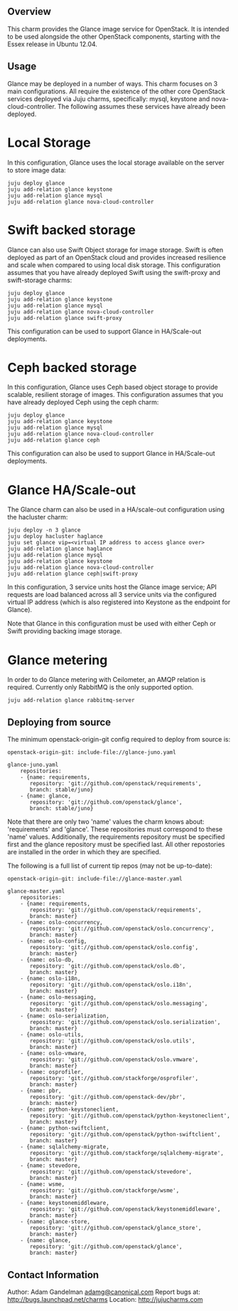 Overview
--------

This charm provides the Glance image service for OpenStack.  It is intended to
be used alongside the other OpenStack components, starting with the Essex
release in Ubuntu 12.04.

Usage
-----

Glance may be deployed in a number of ways.  This charm focuses on 3 main
configurations.  All require the existence of the other core OpenStack
services deployed via Juju charms, specifically: mysql, keystone and
nova-cloud-controller.  The following assumes these services have already
been deployed.

Local Storage
=============

In this configuration, Glance uses the local storage available on the server
to store image data:

    juju deploy glance
    juju add-relation glance keystone
    juju add-relation glance mysql
    juju add-relation glance nova-cloud-controller

Swift backed storage
====================

Glance can also use Swift Object storage for image storage.  Swift is often
deployed as part of an OpenStack cloud and provides increased resilience and
scale when compared to using local disk storage.  This configuration assumes
that you have already deployed Swift using the swift-proxy and swift-storage
charms:

    juju deploy glance
    juju add-relation glance keystone
    juju add-relation glance mysql
    juju add-relation glance nova-cloud-controller
    juju add-relation glance swift-proxy

This configuration can be used to support Glance in HA/Scale-out deployments.

Ceph backed storage
===================

In this configuration, Glance uses Ceph based object storage to provide
scalable, resilient storage of images.  This configuration assumes that you
have already deployed Ceph using the ceph charm:

    juju deploy glance
    juju add-relation glance keystone
    juju add-relation glance mysql
    juju add-relation glance nova-cloud-controller
    juju add-relation glance ceph

This configuration can also be used to support Glance in HA/Scale-out
deployments.

Glance HA/Scale-out
===================

The Glance charm can also be used in a HA/scale-out configuration using
the hacluster charm:

    juju deploy -n 3 glance
    juju deploy hacluster haglance
    juju set glance vip=<virtual IP address to access glance over>
    juju add-relation glance haglance
    juju add-relation glance mysql
    juju add-relation glance keystone
    juju add-relation glance nova-cloud-controller
    juju add-relation glance ceph|swift-proxy

In this configuration, 3 service units host the Glance image service;
API requests are load balanced across all 3 service units via the
configured virtual IP address (which is also registered into Keystone
as the endpoint for Glance).

Note that Glance in this configuration must be used with either Ceph or
Swift providing backing image storage.

Glance metering
===============

In order to do Glance metering with Ceilometer, an AMQP relation is required.
Currently only RabbitMQ is the only supported option.

    juju add-relation glance rabbitmq-server

Deploying from source
---------------------

The minimum openstack-origin-git config required to deploy from source is:

    openstack-origin-git: include-file://glance-juno.yaml

    glance-juno.yaml
        repositories:
        - {name: requirements,
           repository: 'git://github.com/openstack/requirements',
           branch: stable/juno}
        - {name: glance,
           repository: 'git://github.com/openstack/glance',
           branch: stable/juno}

Note that there are only two 'name' values the charm knows about: 'requirements'
and 'glance'. These repositories must correspond to these 'name' values.
Additionally, the requirements repository must be specified first and the
glance repository must be specified last. All other repostories are installed
in the order in which they are specified.

The following is a full list of current tip repos (may not be up-to-date):

    openstack-origin-git: include-file://glance-master.yaml

    glance-master.yaml
        repositories:
        - {name: requirements,
           repository: 'git://github.com/openstack/requirements',
           branch: master}
        - {name: oslo-concurrency,
           repository: 'git://github.com/openstack/oslo.concurrency',
           branch: master}
        - {name: oslo-config,
           repository: 'git://github.com/openstack/oslo.config',
           branch: master}
        - {name: oslo-db,
           repository: 'git://github.com/openstack/oslo.db',
           branch: master}
        - {name: oslo-i18n,
           repository: 'git://github.com/openstack/oslo.i18n',
           branch: master}
        - {name: oslo-messaging,
           repository: 'git://github.com/openstack/oslo.messaging',
           branch: master}
        - {name: oslo-serialization,
           repository: 'git://github.com/openstack/oslo.serialization',
           branch: master}
        - {name: oslo-utils,
           repository: 'git://github.com/openstack/oslo.utils',
           branch: master}
        - {name: oslo-vmware,
           repository: 'git://github.com/openstack/oslo.vmware',
           branch: master}
        - {name: osprofiler,
           repository: 'git://github.com/stackforge/osprofiler',
           branch: master}
        - {name: pbr,
           repository: 'git://github.com/openstack-dev/pbr',
           branch: master}
        - {name: python-keystoneclient,
           repository: 'git://github.com/openstack/python-keystoneclient',
           branch: master}
        - {name: python-swiftclient,
           repository: 'git://github.com/openstack/python-swiftclient',
           branch: master}
        - {name: sqlalchemy-migrate,
           repository: 'git://github.com/stackforge/sqlalchemy-migrate',
           branch: master}
        - {name: stevedore,
           repository: 'git://github.com/openstack/stevedore',
           branch: master}
        - {name: wsme,
           repository: 'git://github.com/stackforge/wsme',
           branch: master}
        - {name: keystonemiddleware,
           repository: 'git://github.com/openstack/keystonemiddleware',
           branch: master}
        - {name: glance-store,
           repository: 'git://github.com/openstack/glance_store',
           branch: master}
        - {name: glance,
           repository: 'git://github.com/openstack/glance',
           branch: master}

Contact Information
-------------------

Author: Adam Gandelman <adamg@canonical.com>
Report bugs at: http://bugs.launchpad.net/charms
Location: http://jujucharms.com

